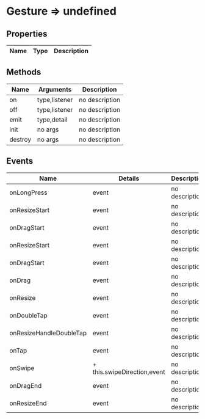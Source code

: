 # Gesture => undefined

## Properties
Name | Type | Description
--- | --- | ---

## Methods
Name | Arguments | Description
--- | --- | ---
on | type,listener | no description
off | type,listener | no description
emit | type,detail | no description
init | no args | no description
destroy | no args | no description

## Events
Name | Details | Description
--- | --- | ---
onLongPress | event | no description
onResizeStart | event | no description
onDragStart | event | no description
onResizeStart | event | no description
onDragStart | event | no description
onDrag | event | no description
onResize | event | no description
onDoubleTap | event | no description
onResizeHandleDoubleTap | event | no description
onTap | event | no description
onSwipe | + this.swipeDirection,event | no description
onDragEnd | event | no description
onResizeEnd | event | no description

